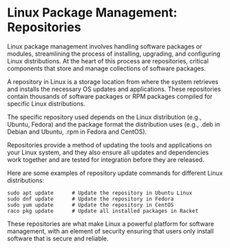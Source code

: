 # Linux Package Management: Repositories

Linux package management involves handling software packages or modules, streamlining the process of installing, upgrading, and configuring Linux distributions. At the heart of this process are repositories, critical components that store and manage collections of software packages.

A repository in Linux is a storage location from where the system retrieves and installs the necessary OS updates and applications. These repositories contain thousands of software packages or RPM packages compiled for specific Linux distributions.

The specific repository used depends on the Linux distribution (e.g., Ubuntu, Fedora) and the package format the distribution uses (e.g., .deb in Debian and Ubuntu, .rpm in Fedora and CentOS).

Repositories provide a method of updating the tools and applications on your Linux system, and they also ensure all updates and dependencies work together and are tested for integration before they are released.

Here are some examples of repository update commands for different Linux distributions:

```
sudo apt update      # Update the repository in Ubuntu Linux
sudo dnf update      # Update the repository in Fedora
sudo yum update      # Update the repository in CentOS
raco pkg update      # Update all installed packages in Racket
```

These repositories are what make Linux a powerful platform for software management, with an element of security ensuring that users only install software that is secure and reliable.
